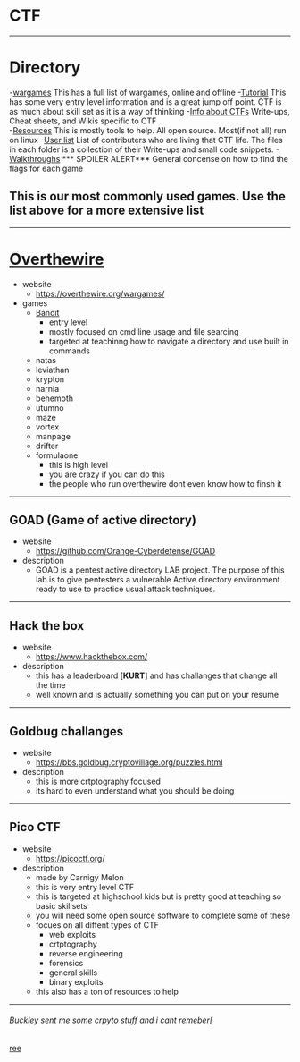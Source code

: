 # CTF
---
# Directory

-[wargames](Database/Wargames.md)
    This has a full list of wargames, online and offline
-[Tutorial](Database/tutorials.md)
    This has some very entry level information and is a great jump off point. CTF is as much about skill set as it is a way of thinking
-[Info about CTFs](Database/info\about\CTFs.md)
    Write-ups, Cheat sheets, and Wikis specific to CTF    
-[Resources](Database/Resources.md)
    This is mostly tools to help. All open source. Most(if not all) run on linux 
-[User list](Database/User)
    List of contributers who are living that CTF life. The files in each folder is a collection of their Write-ups and small code snippets.
-[Walkthroughs](Database/Walkthroughs)
    *** SPOILER ALERT*** General concense on how to find the flags for each game 


## This is our most commonly used games. Use the list above for a more extensive list 
--- 
# [Overthewire](https://rickroll.it/rickroll.mp4)
-  website
    -  https://overthewire.org/wargames/
-  games
    -  [Bandit](https://github.com/Neuron89/CTF-Stuff/tree/main/Walkthroughs/overthewire/badit)
        -  entry level
        - mostly focused on cmd line usage and file searcing
        -  targeted at teachinng how to navigate a directory and use built in commands
    -  natas
    -  leviathan
    -  krypton
    -  narnia
    -  behemoth
    -  utumno
    -  maze
    -  vortex
    -  manpage
    -  drifter
    -  formulaone
        -  this is high level
        -  you are crazy if you can do this
        -  the people who run overthewire dont even know how to finsh it
---
## GOAD (Game of active directory) 
-  website
    -  https://github.com/Orange-Cyberdefense/GOAD
- description 
    -  GOAD is a pentest active directory LAB project. 
    The purpose of this lab is to give pentesters a vulnerable Active directory environment ready 
    to use to practice usual attack techniques.
---
## Hack the box
-  website
    -  https://www.hackthebox.com/
- description
    -  this has a leaderboard [**KURT**] and has challanges that change all the time 
    -  well known and is actually something you can put on your resume
--- 
## Goldbug challanges
- website
    -  https://bbs.goldbug.cryptovillage.org/puzzles.html
-  description  
    -  this is more crtptography focused
    -  its hard to even understand what you should be doing
---
## Pico CTF
-  website
    -  https://picoctf.org/
-  description
    -  made by Carnigy Melon
    -  this is very entry level CTF
    -  this is targeted at highschool kids but is pretty good at teaching so basic skillsets
    -  you will need some open source software to complete some of these
    -  focues on all diffent types of CTF
        -  web exploits
        -  crtptography
        -  reverse engineering 
        -  forensics
        -  general skills
        -  binary exploits
    -  this also has a ton of resources to help
---
###### Buckley sent me some crpyto stuff and i cant remeber[
[ree](https://rickroll.it/rickroll.mp4)

